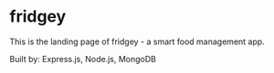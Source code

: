 # fridgey

<p>This is the landing page of fridgey - a smart food management app.</p>

<p>Built by: Express.js, Node.js, MongoDB</p>